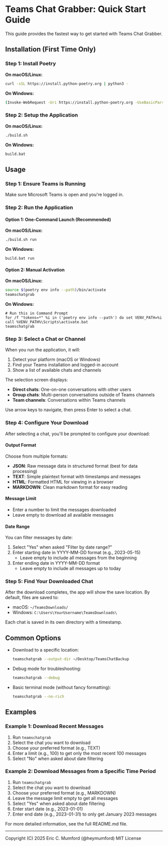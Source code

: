 # Teams Chat Grabber: Quick Start Guide

This guide provides the fastest way to get started with Teams Chat Grabber.

## Installation (First Time Only)

### Step 1: Install Poetry

**On macOS/Linux:**
```bash
curl -sSL https://install.python-poetry.org | python3 -
```

**On Windows:**
```bash
(Invoke-WebRequest -Uri https://install.python-poetry.org -UseBasicParsing).Content | python -
```

### Step 2: Setup the Application

**On macOS/Linux:**
```bash
./build.sh
```

**On Windows:**
```bash
build.bat
```

## Usage

### Step 1: Ensure Teams is Running
Make sure Microsoft Teams is open and you're logged in.

### Step 2: Run the Application

#### Option 1: One-Command Launch (Recommended)

**On macOS/Linux:**
```bash
./build.sh run
```

**On Windows:**
```bash
build.bat run
```

#### Option 2: Manual Activation

**On macOS/Linux:**
```bash
source $(poetry env info --path)/bin/activate
teamschatgrab
```

**On Windows:**
```
# Run this in Command Prompt
for /f "tokens=*" %i in ('poetry env info --path') do set VENV_PATH=%i
call %VENV_PATH%\Scripts\activate.bat
teamschatgrab
```

### Step 3: Select a Chat or Channel

When you run the application, it will:
1. Detect your platform (macOS or Windows)
2. Find your Teams installation and logged-in account
3. Show a list of available chats and channels

The selection screen displays:
- **Direct chats**: One-on-one conversations with other users
- **Group chats**: Multi-person conversations outside of Teams channels
- **Team channels**: Conversations within Teams channels

Use arrow keys to navigate, then press Enter to select a chat.

### Step 4: Configure Your Download

After selecting a chat, you'll be prompted to configure your download:

#### Output Format
Choose from multiple formats:
- **JSON**: Raw message data in structured format (best for data processing)
- **TEXT**: Simple plaintext format with timestamps and messages
- **HTML**: Formatted HTML for viewing in a browser
- **MARKDOWN**: Clean markdown format for easy reading

#### Message Limit
- Enter a number to limit the messages downloaded
- Leave empty to download all available messages

#### Date Range
You can filter messages by date:
1. Select "Yes" when asked "Filter by date range?"
2. Enter starting date in YYYY-MM-DD format (e.g., 2023-05-15)
   - Leave empty to include all messages from the beginning
3. Enter ending date in YYYY-MM-DD format
   - Leave empty to include all messages up to today

### Step 5: Find Your Downloaded Chat

After the download completes, the app will show the save location. By default, files are saved to:
- macOS: `~/TeamsDownloads/`
- Windows: `C:\Users\YourUsername\TeamsDownloads\`

Each chat is saved in its own directory with a timestamp.

## Common Options

- Download to a specific location:
  ```bash
  teamschatgrab --output-dir ~/Desktop/TeamsChatBackup
  ```

- Debug mode for troubleshooting:
  ```bash
  teamschatgrab --debug
  ```

- Basic terminal mode (without fancy formatting):
  ```bash
  teamschatgrab --no-rich
  ```

## Examples

### Example 1: Download Recent Messages
1. Run `teamschatgrab`
2. Select the chat you want to download
3. Choose your preferred format (e.g., TEXT)
4. Enter a limit (e.g., 100) to get only the most recent 100 messages
5. Select "No" when asked about date filtering

### Example 2: Download Messages from a Specific Time Period
1. Run `teamschatgrab`
2. Select the chat you want to download
3. Choose your preferred format (e.g., MARKDOWN)
4. Leave the message limit empty to get all messages
5. Select "Yes" when asked about date filtering
6. Enter start date (e.g., 2023-01-01)
7. Enter end date (e.g., 2023-01-31) to only get January 2023 messages

For more detailed information, see the full README.md file.

---

Copyright (C) 2025 Eric C. Mumford (@heymumford)
MIT License